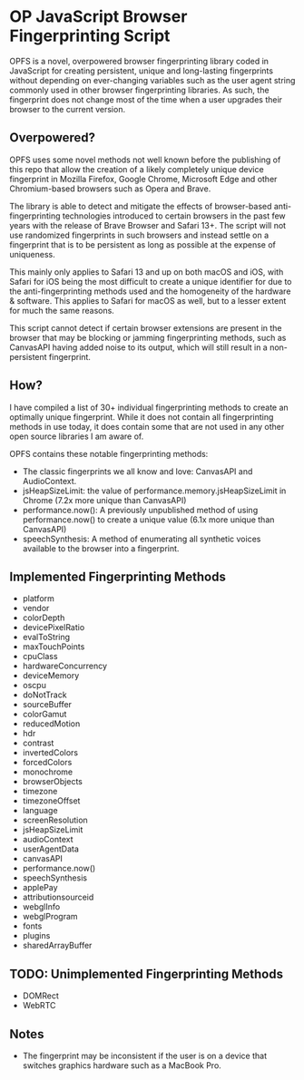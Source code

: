 # OP JavaScript Browser Fingerprinting Script
 OPFS is a novel, overpowered browser fingerprinting library coded in JavaScript for creating persistent, unique and long-lasting fingerprints without depending on ever-changing variables such as the user agent string commonly used in other browser fingerprinting libraries. As such, the fingerprint does not change most of the time when a user upgrades their browser to the current version.

## Overpowered?
 OPFS uses some novel methods not well known before the publishing of this repo that allow the creation of a likely completely unique device fingerprint in Mozilla Firefox, Google Chrome, Microsoft Edge and other Chromium-based browsers such as Opera and Brave.
 
 The library is able to detect and mitigate the effects of browser-based anti-fingerprinting technologies introduced to certain browsers in the past few years with the release of Brave Browser and Safari 13+. The script will not use randomized fingerprints in such browsers and instead settle on a fingerprint that is to be persistent as long as possible at the expense of uniqueness.
 
 This mainly only applies to Safari 13 and up on both macOS and iOS, with Safari for iOS being the most difficult to create a unique identifier for due to the anti-fingerprinting methods used and the homogeneity of the hardware & software. This applies to Safari for macOS as well, but to a lesser extent for much the same reasons.
 
 This script cannot detect if certain browser extensions are present in the browser that may be blocking or jamming fingerprinting methods, such as CanvasAPI having added noise to its output, which will still result in a non-persistent fingerprint.
 
 ## How?
 I have compiled a list of 30+ individual fingerprinting methods to create an optimally unique fingerprint. While it does not contain all fingerprinting methods in use today, it does contain some that are not used in any other open source libraries I am aware of.
 
 OPFS contains these notable fingerprinting methods:
 * The classic fingerprints we all know and love: CanvasAPI and AudioContext.
 * jsHeapSizeLimit: the value of performance.memory.jsHeapSizeLimit in Chrome (7.2x more unique than CanvasAPI)
 * performance.now(): A previously unpublished method of using performance.now() to create a unique value (6.1x more unique than CanvasAPI)
 * speechSynthesis: A method of enumerating all synthetic voices available to the browser into a fingerprint.
 
 ## Implemented Fingerprinting Methods
 * platform
 * vendor
 * colorDepth
 * devicePixelRatio
 * evalToString
 * maxTouchPoints
 * cpuClass
 * hardwareConcurrency
 * deviceMemory
 * oscpu
 * doNotTrack
 * sourceBuffer
 * colorGamut
 * reducedMotion
 * hdr
 * contrast
 * invertedColors
 * forcedColors
 * monochrome
 * browserObjects
 * timezone
 * timezoneOffset
 * language
 * screenResolution
 * jsHeapSizeLimit
 * audioContext
 * userAgentData
 * canvasAPI
 * performance.now()
 * speechSynthesis
 * applePay
 * attributionsourceid
 * webglInfo
 * webglProgram
 * fonts
 * plugins
 * sharedArrayBuffer
 
 ## TODO: Unimplemented Fingerprinting Methods
 * DOMRect
 * WebRTC
 
 ## Notes
 * The fingerprint may be inconsistent if the user is on a device that switches graphics hardware such as a MacBook Pro.
